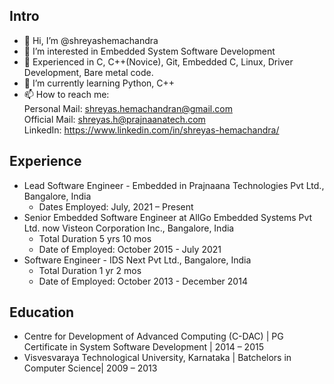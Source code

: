 
## Intro
- 👋 Hi, I’m @shreyashemachandra
- 👀 I’m interested in Embedded System Software Development
- 👀 Experienced in C, C++(Novice), Git, Embedded C, Linux, Driver Development, Bare metal code.
- 🌱 I’m currently learning Python, C++
- 📫 How to reach me: <br />
  Personal Mail: shreyas.hemachandran@gmail.com <br />
  Official Mail: shreyas.h@prajnaanatech.com <br />
  LinkedIn: https://www.linkedin.com/in/shreyas-hemachandra/
   
## Experience
- Lead Software Engineer - Embedded in Prajnaana Technologies Pvt Ltd., Bangalore, India
  - Dates Employed: July, 2021 – Present
- Senior Embedded Software Engineer at AllGo Embedded Systems Pvt Ltd. now Visteon Corporation Inc., Bangalore, India
  - Total Duration 5 yrs 10 mos 
  - Date of Employed: October 2015 - July 2021
- Software Engineer - IDS Next Pvt Ltd., Bangalore, India
  - Total Duration 1 yr 2 mos
  - Date of Employed: October 2013 - December 2014

## Education
- Centre for Development of Advanced Computing (C-DAC) | PG Certificate in System Software Development | 2014 – 2015
- Visvesvaraya Technological University, Karnataka | Batchelors in Computer Science| 2009 – 2013

<!---
shreyasprajnaana/shreyasprajnaana is a ✨ special ✨ repository because its `README.md` (this file) appears on your GitHub profile.
You can click the Preview link to take a look at your changes.
--->
